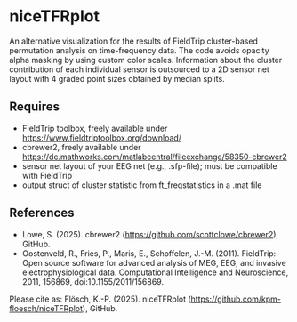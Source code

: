 # niceTFRplot
An alternative visualization for the results of FieldTrip cluster-based permutation analysis on time-frequency data. The code avoids opacity alpha masking by using custom color scales. Information about the cluster contribution of each individual sensor is outsourced to a 2D sensor net layout with 4 graded point sizes obtained by median splits.

## Requires
- FieldTrip toolbox, freely available under https://www.fieldtriptoolbox.org/download/
- cbrewer2, freely available under https://de.mathworks.com/matlabcentral/fileexchange/58350-cbrewer2
- sensor net layout of your EEG net (e.g., .sfp-file); must be compatible with FieldTrip
- output struct of cluster statistic from ft_freqstatistics in a .mat file


## References
- Lowe, S. (2025). cbrewer2 (https://github.com/scottclowe/cbrewer2), GitHub.
- Oostenveld, R., Fries, P., Maris, E., Schoffelen, J.-M. (2011). FieldTrip: Open source software for advanced analysis of MEG, EEG, and invasive electrophysiological data. Computational Intelligence and Neuroscience, 2011, 156869, doi:10.1155/2011/156869.

Please cite as: Flösch, K.-P. (2025). niceTFRplot (https://github.com/kpm-floesch/niceTFRplot), GitHub.
